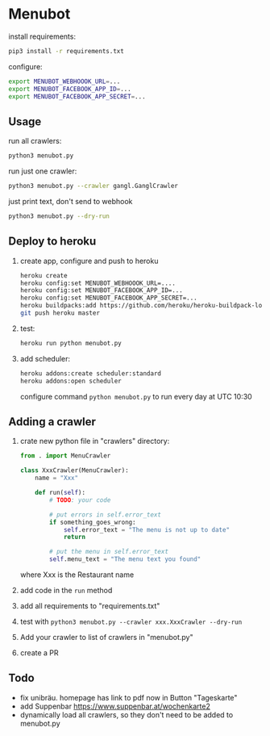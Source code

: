 # Menubot

install requirements:

```bash
pip3 install -r requirements.txt
```

configure:

```bash
export MENUBOT_WEBHOOOK_URL=...
export MENUBOT_FACEBOOK_APP_ID=...
export MENUBOT_FACEBOOK_APP_SECRET=...
```

## Usage

run all crawlers:

```bash
python3 menubot.py
```

run just one crawler:

```bash
python3 menubot.py --crawler gangl.GanglCrawler
```

just print text, don't send to webhook
```bash
python3 menubot.py --dry-run
```

## Deploy to heroku

1. create app, configure and push to heroku

    ```bash
    heroku create 
    heroku config:set MENUBOT_WEBHOOOK_URL=....
    heroku config:set MENUBOT_FACEBOOK_APP_ID=...
    heroku config:set MENUBOT_FACEBOOK_APP_SECRET=...
    heroku buildpacks:add https://github.com/heroku/heroku-buildpack-locale
    git push heroku master
    ```

1. test:

    ```bash
    heroku run python menubot.py
    ```


2. add scheduler:

    ```bash
    heroku addons:create scheduler:standard
    heroku addons:open scheduler
    ```

    configure command `python menubot.py` to run every day at UTC 10:30

## Adding a crawler

1. crate new python file in "crawlers" directory:

    ```python
    from . import MenuCrawler

    class XxxCrawler(MenuCrawler):
        name = "Xxx"

        def run(self):
            # TODO: your code

            # put errors in self.error_text
            if something_goes_wrong:
                self.error_text = "The menu is not up to date"
                return

            # put the menu in self.error_text
            self.menu_text = "The menu text you found"

    ```

    where Xxx is the Restaurant name

1. add code in the `run` method
1. add all requirements to "requirements.txt"
1. test with `python3 menubot.py --crawler xxx.XxxCrawler --dry-run`
1. Add your crawler to list of crawlers in "menubot.py"
1. create a PR


## Todo

- fix unibräu. homepage has link to pdf now in Button "Tageskarte"
- add Suppenbar https://www.suppenbar.at/wochenkarte2
- dynamically load all crawlers, so they don't need to be added to menubot.py
